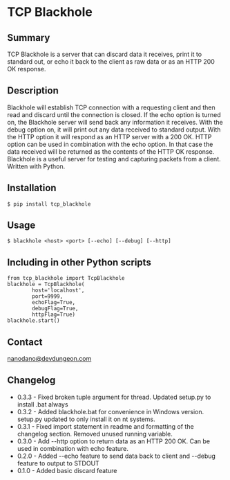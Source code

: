 # TCP Blackhole

## Summary

TCP Blackhole is a server that can discard data it receives, print it to standard out, or echo it back to the client as raw data or as an HTTP 200 OK response.

## Description

Blackhole will establish TCP connection with a requesting client and then read and discard until the connection is closed.
If the echo option is turned on, the Blackhole server will send back any information it receives. With the debug option
on, it will print out any data received to standard output. With the HTTP option it will respond as an HTTP server
with a 200 OK. HTTP option can be used in combination with the echo option. In that case the data received will be returned
as the contents of the HTTP OK response. Blackhole is a useful server for testing and capturing packets from a client.
Written with Python.

## Installation

	$ pip install tcp_blackhole

## Usage

	$ blackhole <host> <port> [--echo] [--debug] [--http]


## Including in other Python scripts

```
from tcp_blackhole import TcpBlackhole
blackhole = TcpBlackhole(
        host='localhost',
        port=9999,
        echoFlag=True,
        debugFlag=True,
        httpFlag=True)
blackhole.start()
```

## Contact

nanodano@devdungeon.com

## Changelog

* 0.3.3 - Fixed broken tuple argument for thread. Updated setup.py to install .bat always
* 0.3.2 - Added blackhole.bat for convenience in Windows version. setup.py updated to only install it on nt systems. 
* 0.3.1 - Fixed import statement in readme and formatting of the changelog section. Removed unused running variable.
* 0.3.0 - Add --http option to return data as an HTTP 200 OK. Can be used in combination with echo feature.
* 0.2.0 - Added --echo feature to send data back to client and --debug feature to output to STDOUT
* 0.1.0 - Added basic discard feature


